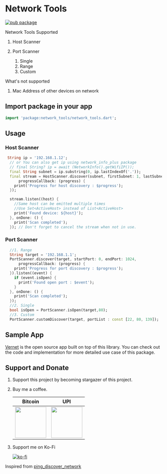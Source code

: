 # Network Tools

[![pub package](https://img.shields.io/pub/v/network_tools.svg)](https://pub.dev/packages/network_tools)

Network Tools Supported

1. Host Scanner

2. Port Scanner
    1. Single
    2. Range
    3. Custom

What's not supported

1. Mac Address of other devices on network

## Import package in your app

```dart
import 'package:network_tools/network_tools.dart'; 
```

## Usage

### Host Scanner

```dart
 String ip = '192.168.1.12';
  // or You can also get ip using network_info_plus package
  // final String? ip = await (NetworkInfo().getWifiIP());
  final String subnet = ip.substring(0, ip.lastIndexOf('.'));
  final stream = HostScanner.discover(subnet, firstSubnet: 1, lastSubnet: 50,
      progressCallback: (progress) {
    print('Progress for host discovery : $progress');
  });

  stream.listen((host) {
    //Same host can be emitted multiple times
    //Use Set<ActiveHost> instead of List<ActiveHost>
    print('Found device: ${host}');
  }, onDone: () {
    print('Scan completed');
  }); // Don't forget to cancel the stream when not in use.

```

### Port Scanner

```dart
  //1. Range
  String target = '192.168.1.1';
  PortScanner.discover(target, startPort: 0, endPort: 1024,
      progressCallback: (progress) {
    print('Progress for port discovery : $progress');
  }).listen((event) {
    if (event.isOpen) {
      print('Found open port : $event');
    }
  }, onDone: () {
    print('Scan completed');
  });
  //2. Single
  bool isOpen = PortScanner.isOpen(target,80);
  //3. Custom
  PortScanner.customDiscover(target, portList : const [22, 80, 139]);

```

## Sample App

[Vernet](https://github.com/git-elliot/vernet) is the open source app built on top of this library.
You can check out the code and implementation for more detailed use case of this package. 

## Support and Donate

1. Support this project by becoming stargazer of this project.
2. Buy me a coffee.

    |   Bitcoin |   UPI |
    |-----------|-------|
    |<img src="https://github.com/git-elliot/network_tools/blob/main/donation/bitcoin_qr.png" width = "100">|<img src="https://github.com/git-elliot/network_tools/blob/main/donation/bhim_upi_qr.png" width = "100">

3. Support me on Ko-Fi

    [![ko-fi](https://ko-fi.com/img/githubbutton_sm.svg)](https://ko-fi.com/fs0c13ty)

Inspired from [ping_discover_network](https://github.com/andrey-ushakov/ping_discover_network)

